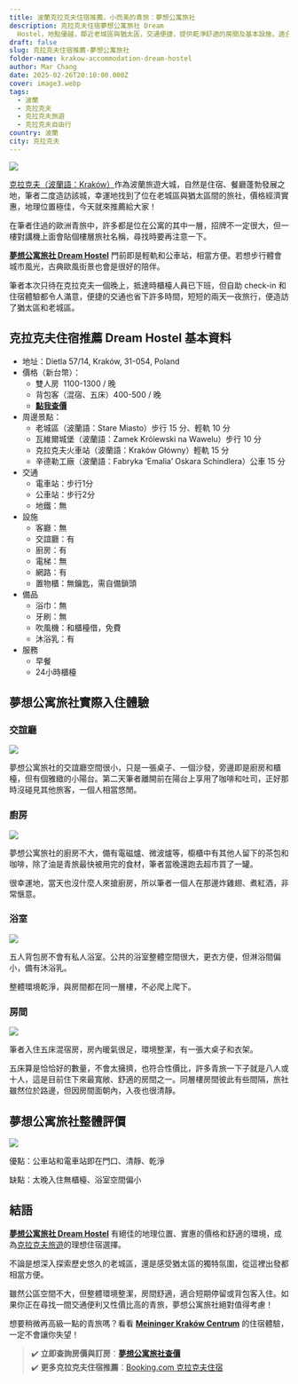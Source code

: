 ```yaml
---
title: 波蘭克拉克夫住宿推薦，小而美的青旅：夢想公寓旅社
description: 克拉克夫住宿夢想公寓旅社 Dream
  Hostel，地點優越，鄰近老城區與猶太區，交通便捷，提供乾淨舒適的房間及基本設施，適合短暫停留或背包客入住！
draft: false
slug: 克拉克夫住宿推薦-夢想公寓旅社
folder-name: krakow-accommodation-dream-hostel
author: Mar Chang
date: 2025-02-26T20:10:00.000Z
cover: image3.webp
tags:
  - 波蘭
  - 克拉克夫
  - 克拉克夫旅遊
  - 克拉克夫自由行
country: 波蘭
city: 克拉克夫
---
```

![](image3.webp)

[克拉克夫（波蘭語：Kraków）](https://exittaiwan.com/tags/%E5%85%8B%E6%8B%89%E5%85%8B%E5%A4%AB/)作為波蘭旅遊大城，自然是住宿、餐廳蓬勃發展之地，筆者二度造訪該城，幸運地找到了位在老城區與猶太區間的旅社，價格經濟實惠，地理位置極佳，今天就來推薦給大家！

在筆者住過的歐洲青旅中，許多都是位在公寓的其中一層，招牌不一定很大，但一樓對講機上面會貼個樓層旅社名稱，尋找時要再注意一下。

[**夢想公寓旅社 Dream Hostel**](https://www.booking.com/hotel/pl/dream-hostel.xt.html?aid=7956794) 門前即是輕軌和公車站，相當方便。若想步行體會城市風光，古典歐風街景也會是很好的陪伴。

筆者本次只待在克拉克夫一個晚上，抵達時櫃檯人員已下班，但自助 check-in 和住宿體驗都令人滿意，便捷的交通也省下許多時間，短短的兩天一夜旅行，便造訪了猶太區和老城區。

## 克拉克夫住宿推薦 Dream Hostel 基本資料

* 地址：Dietla 57/14, Kraków, 31-054, Poland
* 價格（新台幣）：
  * 雙人房  1100-1300 / 晚
  * 背包客（混宿、五床）400-500 / 晚
  * **[點我查價](https://www.booking.com/hotel/pl/dream-hostel.xt.html?aid=7956794)**
* 周邊景點：
  * 老城區（波蘭語：Stare Miasto）步行 15 分、輕軌 10 分
  * 瓦維爾城堡（波蘭語：Zamek Królewski na Wawelu）步行 10 分
  * 克拉克夫火車站（波蘭語：Kraków Główny）輕軌 15 分
  * 辛德勒工廠（波蘭語：Fabryka ‘Emalia’ Oskara Schindlera）公車 15 分
* 交通
  * 電車站：步行1分
  * 公車站：步行2分
  * 地鐵：無
* 設施
  * 客廳：無
  * 交誼廳：有
  * 廚房：有
  * 電梯：無
  * 網路：有
  * 置物櫃：無鑰匙，需自備鎖頭
* 備品
  * 浴巾：無
  * 牙刷：無
  * 吹風機：和櫃檯借，免費
  * 沐浴乳：有
* 服務
  * 早餐
  * 24小時櫃檯

## 夢想公寓旅社實際入住體驗

### 交誼廳

![](image5.webp)

夢想公寓旅社的交誼廳空間很小，只是一張桌子、一個沙發，旁邊即是廚房和櫃檯，但有個雅緻的小陽台。第二天筆者離開前在陽台上享用了咖啡和吐司，正好那時沒碰見其他旅客，一個人相當悠閒。

### 廚房

![](image4.webp)

夢想公寓旅社的廚房不大，備有電磁爐、微波爐等，櫥櫃中有其他人留下的茶包和咖啡，除了油是青旅最快被用完的食材，筆者當晚還跑去超市買了一罐。

很幸運地，當天也沒什麼人來搶廚房，所以筆者一個人在那邊炸雞翅、煮紅酒，非常愜意。

### 浴室

![](image2.webp)

五人背包房不會有私人浴室。公共的浴室整體空間很大，更衣方便，但淋浴間偏小，備有沐浴乳。

整體環境乾淨，與房間都在同一層樓，不必爬上爬下。

### 房間

![](image1.webp)

筆者入住五床混宿房，房內暖氣很足，環境整潔，有一張大桌子和衣架。

五床算是恰恰好的數量，不會太擁擠，也符合性價比，許多青旅一下子就是八人或十人，這是目前住下來最寬敞、舒適的房間之一。同層樓房間彼此有些間隔，旅社雖然位於路邊，但因房間面朝內，入夜也很清靜。

## 夢想公寓旅社整體評價

![](image6.webp)

優點：公車站和電車站即在門口、清靜、乾淨

缺點：太晚入住無櫃檯、浴室空間偏小

## 結語

**[夢想公寓旅社 Dream Hostel](https://www.booking.com/hotel/pl/dream-hostel.xt.html?aid=7956794)** 有絕佳的地理位置、實惠的價格和舒適的環境，成為[克拉克夫旅遊](https://exittaiwan.com/tags/%E5%85%8B%E6%8B%89%E5%85%8B%E5%A4%AB/)的理想住宿選擇。

不論是想深入探索歷史悠久的老城區，還是感受猶太區的獨特氛圍，從這裡出發都相當方便。

雖然公區空間不大，但整體環境整潔，房間舒適，適合短期停留或背包客入住。如果你正在尋找一間交通便利又性價比高的青旅，夢想公寓旅社絕對值得考慮！

想要稍微再高級一點的青旅嗎？看看 [**Meininger Kraków Centrum**](https://exittaiwan.com/posts/克拉克夫住宿推薦-meininger-krakow-centrum) 的住宿體驗，一定不會讓你失望！

> ✔️ **立即查詢房價與訂房**：[**夢想公寓旅社查價**](https://www.booking.com/hotel/pl/dream-hostel.xt.html?aid=7956794)\
> ✔️ **更多克拉克夫住宿推薦**：[Booking.com 克拉克夫住宿](https://www.booking.com/searchresults.xt.html?city=-510625&aid=7956794&no_rooms=1&group_adults=2)